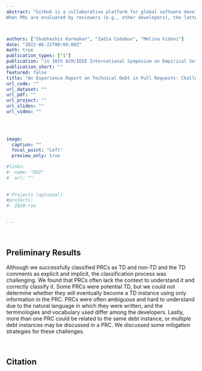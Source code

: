 ```yaml
---
abstract: "GitHub is a collaborative platform for global software development, where Pull Requests (PRs) are essential to bridge code changes with version control. However, software developers often trade software quality for faster implementation, incurring Technical Debt (TD). 
When PRs are evaluated by reviewers (e.g., other developers), the latter can often detect TD instances, and this can lead to either rejection of the PR or can spark discussion about it. We investigated whether PRs' comments indicate TD by assessing three large-scale repositories: Spark, Kafka, and React. We combined a manual classification with automated detection using machine learning and deep learning models. We classified two datasets and found that 37.7% and 38.7% of the comments indicate TD, respectively. Our best model achieved an 85% F1 score in classifying TD during the validation phase. However, we also faced several challenges during this process, which may hint that TD in PR comments is discussed differently from other software artifacts (e.g., code comments, commits, issues or discussion forums). Thus, we present challenges and lessons learned meant to assist researchers in pursuing this area of research."



authors: ["Shubhashis Karmakar", "Zadia Codabux", "Melina Vidoni"]
date: "2022-06-22T00:00:00Z"
math: true
publication_types: ["1"]
publication: "in 16th ACM/IEEE International Symposium on Empirical Software Engineering and Measurement (ESEM)"
publication_short: ""
featured: false
title: "An Experience Report on Technical Debt in Pull Requests: Challenges and Lessons Learned"
url_code: ""
url_dataset: ""
url_pdf: ""
url_project: ""
url_slides: ""
url_video: ""

 
 

image:
  caption: ""
  focal_point: "Left"
  preview_only: true

#links:
#- name: "DOI"
#  url: ""
  
  
# Projects (optional).
#projects: 
#- 2020-rse
  

---
```


<br />


## Preliminary Results

Although we successfully classified PRCs as TD and non-TD and the TD comments as explicit and implicit, the classification process was challenging. We found that PRCs often lack the context to understand it and correctly classify it. Some PRCs were potential TD, but we could not determine whether they will eventually become a TD instance using only information in the PRC. PRCs were often ambiguous and hard to understand due to the natural language in which they were written, and the terminologies and vocabulary used differ among the developers. Lastly, more than one PRC could be related to the same debt instance, or multiple debt instances may be discussed in a PRC. We discussed some mitigation strategies for these challenges.


<br />



## Citation
```

```

